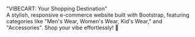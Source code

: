 "VIBECART: Your Shopping Destination"  
A stylish, responsive e-commerce website built with Bootstrap, featuring categories like "Men's Wear, Women's Wear, Kid's Wear," and "Accessories". Shop your vibe effortlessly! 🌟
